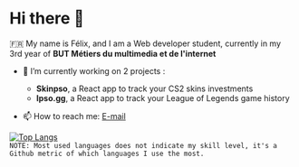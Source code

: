 # Hi there 👋  
  
🇫🇷 My name is Félix, and I am a Web developer student, currently in my 3rd year of **BUT Métiers du multimedia et de l'internet**  
  
- 🔭 I’m currently working on 2 projects :
    - **Skinpso**, a React app to track your CS2 skins investments  
    - **Ipso.gg**, a React app to track your League of Legends game history  
  
- 📫 How to reach me: [E-mail](mailto:felix.scherer@etu-umontpellier.fr)  
  
[![Top Langs](https://github-readme-stats.vercel.app/api/top-langs/?username=felschrr&layout=compact&theme=dracula)](https://github.com/anuraghazra/github-readme-stats)  
`NOTE: Most used languages does not indicate my skill level, it's a Github metric of which languages I use the most.`  
